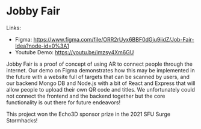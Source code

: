 # Jobby Fair

Links:
- Figma: https://www.figma.com/file/ORR2rUyx6BBF0dGju9iidZ/Job-Fair-Idea?node-id=0%3A1
- Youtube Demo: 	https://youtu.be/imzsy4Xm6GU

Jobby Fair is a proof of concept of using AR to connect people through the internet. Our demo on Figma demonstrates how this may be implemented in the future with a website full of targets that can be scanned by users, and our backend Mongo DB and Node.js with a bit of React and Express that will allow people to upload their own QR code and titles. We unfortunately could not connect the frontend and the backend together but the core functionality is out there for future endeavors!

This project won the Echo3D sponsor prize in the 2021 SFU Surge Stormhacks!
